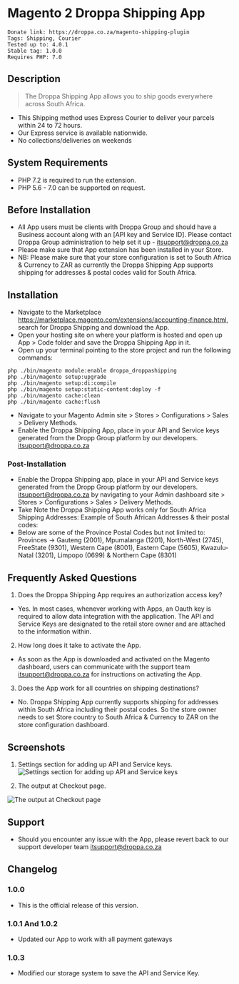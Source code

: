 # Magento 2 Droppa Shipping App

```
Donate link: https://droppa.co.za/magento-shipping-plugin
Tags: Shipping, Courier
Tested up to: 4.0.1
Stable tag: 1.0.0
Requires PHP: 7.0
```

## Description

> The Droppa Shipping App allows you to ship goods everywhere across South Africa.
* This Shipping method uses Express Courier to deliver your parcels within 24 to 72 hours.
* Our Express service is available nationwide.
* No collections/deliveries on weekends

## System Requirements

* PHP 7.2 is required to run the extension.
* PHP 5.6 - 7.0 can be supported on request.

## Before Installation

* All App users must be clients with Droppa Group and should have a Business account along with an [API key and Service ID]. Please contact Droppa Group administration to help set it up - itsupport@droppa.co.za
* Please make sure that App extension has been installed in your Store.
* NB: Please make sure that your store configuration is set to South Africa & Currency to ZAR as currently the Droppa Shipping App supports shipping for addresses & postal codes valid for South Africa.

## Installation

* Navigate to the Marketplace https://marketplace.magento.com/extensions/accounting-finance.html, search for Droppa Shipping and download the App.
* Open your hosting site on where your platform is hosted and open up App > Code folder and save the Droppa Shipping App in it.
* Open up your terminal pointing to the store project and run the following commands:

```
php ./bin/magento module:enable droppa_droppashipping
php ./bin/magento setup:upgrade
php ./bin/magento setup:di:compile
php ./bin/magento setup:static-content:deploy -f
php ./bin/magento cache:clean
php ./bin/magento cache:flush
```

* Navigate to your Magento Admin site > Stores > Configurations > Sales > Delivery Methods.
* Enable the Droppa Shipping App, place in your API and Service keys generated from the Dropp Group platform by our developers. itsupport@droppa.co.za

### Post-Installation

* Enable the Droppa Shipping app, place in your API and Service keys generated from the Dropp Group platform by our developers. itsupport@droppa.co.za by navigating to your Admin dashboard site > Stores > Configurations > Sales > Delivery Methods.
* Take Note the Droppa Shipping App works only for South Africa Shipping Addresses: Example of South African Addresses & their postal codes:
* Below are some of the Province Postal Codes but not limited to: Provinces -> Gauteng (2001), Mpumalanga (1201), North-West (2745), FreeState (9301), Western Cape (8001), Eastern Cape (5605), Kwazulu-Natal (3201), Limpopo (0699) & Northern Cape (8301)


## Frequently Asked Questions

1. Does the Droppa Shipping App requires an authorization access key?

- Yes. In most cases, whenever working with Apps, an Oauth key is required to allow data integration with the application. The API and Service Keys are designated to the retail store owner and are attached to the information within.

2. How long does it take to activate the App.

- As soon as the App is downloaded and activated on the Magento dashboard, users can communicate with the support team itsupport@droppa.co.za for instructions on activating the App.

3. Does the App work for all countries on shipping destinations?

- No. Droppa Shipping App currently supports shipping for addresses within South Africa including their postal codes. So the store owner needs to set Store country to South Africa & Currency to ZAR on the store configuration dashboard.

## Screenshots

1. Settings section for adding up API and Service keys.
![Settings section for adding up API and Service keys](https://user-images.githubusercontent.com/73278719/112615171-d2b85b00-8e2a-11eb-9edb-63cab4e29ee1.PNG)

2. The output at Checkout page.

![The output at Checkout page](https://user-images.githubusercontent.com/73278719/112615206-dea41d00-8e2a-11eb-8cde-55d04d4bd2a7.PNG)



## Support

* Should you encounter any issue with the App, please revert back to our support developer team itsupport@droppa.co.za

## Changelog

### 1.0.0

* This is the official release of this version.

### 1.0.1 And 1.0.2

* Updated our App to work with all payment gateways

### 1.0.3

* Modified our storage system to save the API and Service Key.
